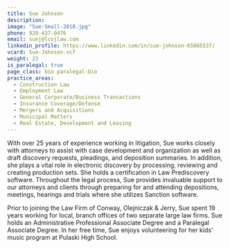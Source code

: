 ```yaml
---
title: Sue Johnson
description:
image: "Sue-Small-2018.jpg"
phone: 920-437-0476
email: suej@lcojlaw.com
linkedin_profile: https://www.linkedin.com/in/sue-johnson-65865537/
vcard: Sue-Johnson.vcf
weight: 23
is_paralegal: true
page_class: bio paralegal-bio
practice_areas:
  - Construction Law
  - Employment Law
  - General Corporate/Business Transactions
  - Insurance Coverage/Defense
  - Mergers and Acquisitions
  - Municipal Matters
  - Real Estate, Development and Leasing
---
```


With over 25 years of experience working in litigation, Sue works closely with attorneys to assist with case development and organization as well as draft discovery requests, pleadings, and deposition summaries. In addition, she plays a vital role in electronic discovery by processing, reviewing and creating production sets. She holds a certification in Law Prediscovery software. Throughout the legal process, Sue provides invaluable support to our attorneys and clients through preparing for and attending depositions, meetings, hearings and trials where she utilizes Sanction software.

Prior to joining the Law Firm of Conway, Olejniczak & Jerry, Sue spent 19 years working for local, branch offices of two separate large law firms. Sue holds an Administrative Professional Associate Degree and a Paralegal Associate Degree. In her free time, Sue enjoys volunteering for her kids’ music program at Pulaski High School.
